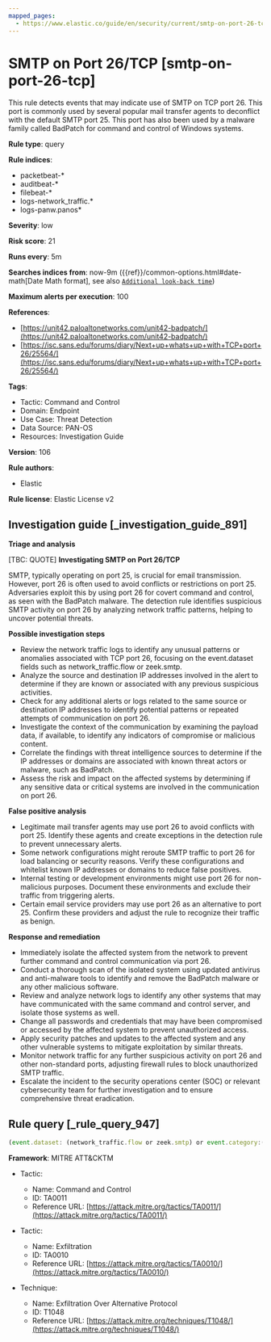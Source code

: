 ```yaml
---
mapped_pages:
  - https://www.elastic.co/guide/en/security/current/smtp-on-port-26-tcp.html
---
```


# SMTP on Port 26/TCP [smtp-on-port-26-tcp]

This rule detects events that may indicate use of SMTP on TCP port 26. This port is commonly used by several popular mail transfer agents to deconflict with the default SMTP port 25. This port has also been used by a malware family called BadPatch for command and control of Windows systems.

**Rule type**: query

**Rule indices**:

* packetbeat-*
* auditbeat-*
* filebeat-*
* logs-network_traffic.*
* logs-panw.panos*

**Severity**: low

**Risk score**: 21

**Runs every**: 5m

**Searches indices from**: now-9m ({{ref}}/common-options.html#date-math[Date Math format], see also [`Additional look-back time`](docs-content://solutions/security/detect-and-alert/create-detection-rule.md#rule-schedule))

**Maximum alerts per execution**: 100

**References**:

* [https://unit42.paloaltonetworks.com/unit42-badpatch/](https://unit42.paloaltonetworks.com/unit42-badpatch/)
* [https://isc.sans.edu/forums/diary/Next+up+whats+up+with+TCP+port+26/25564/](https://isc.sans.edu/forums/diary/Next+up+whats+up+with+TCP+port+26/25564/)

**Tags**:

* Tactic: Command and Control
* Domain: Endpoint
* Use Case: Threat Detection
* Data Source: PAN-OS
* Resources: Investigation Guide

**Version**: 106

**Rule authors**:

* Elastic

**Rule license**: Elastic License v2

## Investigation guide [_investigation_guide_891]

**Triage and analysis**

[TBC: QUOTE]
**Investigating SMTP on Port 26/TCP**

SMTP, typically operating on port 25, is crucial for email transmission. However, port 26 is often used to avoid conflicts or restrictions on port 25. Adversaries exploit this by using port 26 for covert command and control, as seen with the BadPatch malware. The detection rule identifies suspicious SMTP activity on port 26 by analyzing network traffic patterns, helping to uncover potential threats.

**Possible investigation steps**

* Review the network traffic logs to identify any unusual patterns or anomalies associated with TCP port 26, focusing on the event.dataset fields such as network_traffic.flow or zeek.smtp.
* Analyze the source and destination IP addresses involved in the alert to determine if they are known or associated with any previous suspicious activities.
* Check for any additional alerts or logs related to the same source or destination IP addresses to identify potential patterns or repeated attempts of communication on port 26.
* Investigate the context of the communication by examining the payload data, if available, to identify any indicators of compromise or malicious content.
* Correlate the findings with threat intelligence sources to determine if the IP addresses or domains are associated with known threat actors or malware, such as BadPatch.
* Assess the risk and impact on the affected systems by determining if any sensitive data or critical systems are involved in the communication on port 26.

**False positive analysis**

* Legitimate mail transfer agents may use port 26 to avoid conflicts with port 25. Identify these agents and create exceptions in the detection rule to prevent unnecessary alerts.
* Some network configurations might reroute SMTP traffic to port 26 for load balancing or security reasons. Verify these configurations and whitelist known IP addresses or domains to reduce false positives.
* Internal testing or development environments might use port 26 for non-malicious purposes. Document these environments and exclude their traffic from triggering alerts.
* Certain email service providers may use port 26 as an alternative to port 25. Confirm these providers and adjust the rule to recognize their traffic as benign.

**Response and remediation**

* Immediately isolate the affected system from the network to prevent further command and control communication via port 26.
* Conduct a thorough scan of the isolated system using updated antivirus and anti-malware tools to identify and remove the BadPatch malware or any other malicious software.
* Review and analyze network logs to identify any other systems that may have communicated with the same command and control server, and isolate those systems as well.
* Change all passwords and credentials that may have been compromised or accessed by the affected system to prevent unauthorized access.
* Apply security patches and updates to the affected system and any other vulnerable systems to mitigate exploitation by similar threats.
* Monitor network traffic for any further suspicious activity on port 26 and other non-standard ports, adjusting firewall rules to block unauthorized SMTP traffic.
* Escalate the incident to the security operations center (SOC) or relevant cybersecurity team for further investigation and to ensure comprehensive threat eradication.


## Rule query [_rule_query_947]

```js
(event.dataset: (network_traffic.flow or zeek.smtp) or event.category:(network or network_traffic)) and network.transport:tcp and destination.port:26
```

**Framework**: MITRE ATT&CKTM

* Tactic:

    * Name: Command and Control
    * ID: TA0011
    * Reference URL: [https://attack.mitre.org/tactics/TA0011/](https://attack.mitre.org/tactics/TA0011/)

* Tactic:

    * Name: Exfiltration
    * ID: TA0010
    * Reference URL: [https://attack.mitre.org/tactics/TA0010/](https://attack.mitre.org/tactics/TA0010/)

* Technique:

    * Name: Exfiltration Over Alternative Protocol
    * ID: T1048
    * Reference URL: [https://attack.mitre.org/techniques/T1048/](https://attack.mitre.org/techniques/T1048/)



